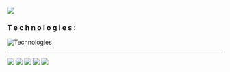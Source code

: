 ![](https://au.digicobbler.com/wp-content/uploads/2018/12/netacol_api_anim.gif)
### T e c h n o l o g i e s :
![Technologies](https://skillicons.dev/icons?i=nodejs,js,express,SQL,html,css,sass,vscode,git,figma&theme=dark&perline=11)
____


![](http://github-profile-summary-cards.vercel.app/api/cards/profile-details?username=hamelons&theme=algolia)
![](http://github-profile-summary-cards.vercel.app/api/cards/stats?username=hamelons&theme=algolia)
![](http://github-profile-summary-cards.vercel.app/api/cards/productive-time?username=hamelons&theme=algolia&utcOffset=8)
![](http://github-profile-summary-cards.vercel.app/api/cards/repos-per-language?username=hamelons&theme=algolia)
![](http://github-profile-summary-cards.vercel.app/api/cards/most-commit-language?username=hamelons&theme=algolia)
